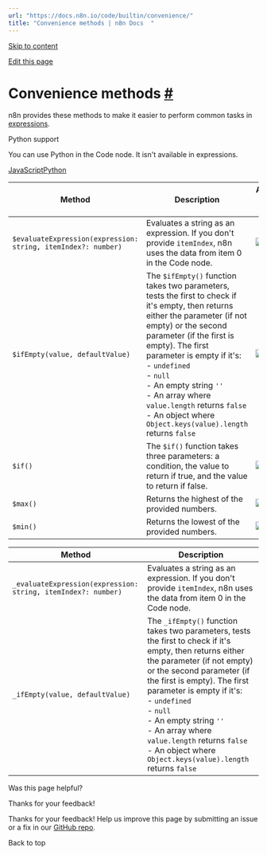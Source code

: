 ```yaml
---
url: "https://docs.n8n.io/code/builtin/convenience/"
title: "Convenience methods | n8n Docs  "
---
```


[Skip to content](https://docs.n8n.io/code/builtin/convenience/#convenience-methods)

[Edit this page](https://github.com/n8n-io/n8n-docs/edit/main/docs/code/builtin/convenience.md "Edit this page")

# Convenience methods [\#](https://docs.n8n.io/code/builtin/convenience/\#convenience-methods "Permanent link")

n8n provides these methods to make it easier to perform common tasks in [expressions](https://docs.n8n.io/glossary/#expression-n8n).

Python support

You can use Python in the Code node. It isn't available in expressions.

[JavaScript](https://docs.n8n.io/code/builtin/convenience/#__tabbed_1_1)[Python](https://docs.n8n.io/code/builtin/convenience/#__tabbed_1_2)

| Method | Description | Available in Code node? |
| --- | --- | --- |
| `$evaluateExpression(expression: string, itemIndex?: number)` | Evaluates a string as an expression. If you don't provide `itemIndex`, n8n uses the data from item 0 in the Code node. | ![✅](https://cdn.jsdelivr.net/gh/jdecked/twemoji@15.1.0/assets/svg/2705.svg) |
| `$ifEmpty(value, defaultValue)` | The `$ifEmpty()` function takes two parameters, tests the first to check if it's empty, then returns either the parameter (if not empty) or the second parameter (if the first is empty). The first parameter is empty if it's:<br>- `undefined`<br>- `null`<br>- An empty string `''`<br>- An array where `value.length` returns `false`<br>- An object where `Object.keys(value).length` returns `false` | ![✅](https://cdn.jsdelivr.net/gh/jdecked/twemoji@15.1.0/assets/svg/2705.svg) |
| `$if()` | The `$if()` function takes three parameters: a condition, the value to return if true, and the value to return if false. | ![❌](https://cdn.jsdelivr.net/gh/jdecked/twemoji@15.1.0/assets/svg/274c.svg) |
| `$max()` | Returns the highest of the provided numbers. | ![❌](https://cdn.jsdelivr.net/gh/jdecked/twemoji@15.1.0/assets/svg/274c.svg) |
| `$min()` | Returns the lowest of the provided numbers. | ![❌](https://cdn.jsdelivr.net/gh/jdecked/twemoji@15.1.0/assets/svg/274c.svg) |

| Method | Description |
| --- | --- |
| `_evaluateExpression(expression: string, itemIndex?: number)` | Evaluates a string as an expression. If you don't provide `itemIndex`, n8n uses the data from item 0 in the Code node. |
| `_ifEmpty(value, defaultValue)` | The `_ifEmpty()` function takes two parameters, tests the first to check if it's empty, then returns either the parameter (if not empty) or the second parameter (if the first is empty). The first parameter is empty if it's:<br>- `undefined`<br>- `null`<br>- An empty string `''`<br>- An array where `value.length` returns `false`<br>- An object where `Object.keys(value).length` returns `false` |

Was this page helpful?






Thanks for your feedback!






Thanks for your feedback! Help us improve this page by submitting an issue or a fix in our [GitHub repo](https://github.com/n8n-io/n8n-docs).


Back to top